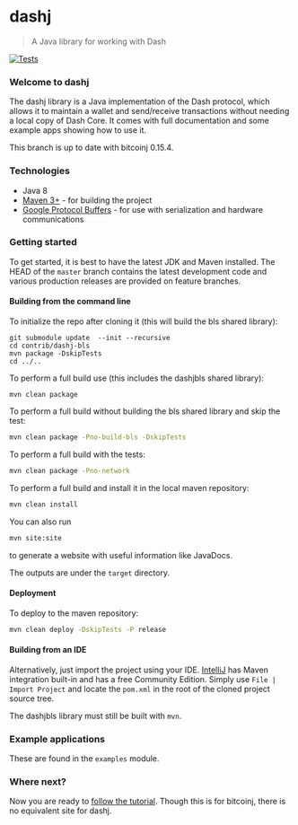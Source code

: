 # dashj

> A Java library for working with Dash

[![Tests](https://github.com/dashevo/dashj/workflows/Java%20CI/badge.svg?branch=master)](https://github.com/dashevo/dashj/actions)

### Welcome to dashj

The dashj library is a Java implementation of the Dash protocol, which allows it to maintain a wallet and send/receive transactions without needing a local copy of Dash Core. It comes with full documentation and some example apps showing how to use it.

This branch is up to date with bitcoinj 0.15.4.

### Technologies

* Java 8
* [Maven 3+](http://maven.apache.org) - for building the project
* [Google Protocol Buffers](https://github.com/google/protobuf) - for use with serialization and hardware communications

### Getting started

To get started, it is best to have the latest JDK and Maven installed. The HEAD of the `master` branch contains the latest development code and various production releases are provided on feature branches.

#### Building from the command line
To initialize the repo after cloning it (this will build the bls shared library): 
```
git submodule update  --init --recursive
cd contrib/dashj-bls
mvn package -DskipTests
cd ../..
```
To perform a full build use (this includes the dashjbls shared library):
```
mvn clean package
```
To perform a full build without building the bls shared library and skip the test:
```bash
mvn clean package -Pno-build-bls -DskipTests
```
To perform a full build with the tests:
```bash
mvn clean package -Pno-network
```
To perform a full build and install it in the local maven repository:
```bash
mvn clean install
```
You can also run
```bash
mvn site:site
```
to generate a website with useful information like JavaDocs.

The outputs are under the `target` directory.

#### Deployment

To deploy to the maven repository:
```bash
mvn clean deploy -DskipTests -P release
```
#### Building from an IDE

Alternatively, just import the project using your IDE. [IntelliJ](http://www.jetbrains.com/idea/download/) has Maven integration built-in and has a free Community Edition. Simply use `File | Import Project` and locate the `pom.xml` in the root of the cloned project source tree.

The dashjbls library must still be built with `mvn`.

### Example applications

These are found in the `examples` module.

### Where next?

Now you are ready to [follow the tutorial](https://bitcoinj.github.io/getting-started).  Though this is for bitcoinj, there is no equivalent site for dashj.
